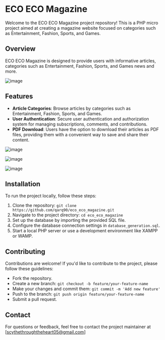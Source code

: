 # ECO ECO Magazine

Welcome to the ECO ECO Magazine project repository! This is a PHP micro project aimed at creating a magazine website focused on categories such as Entertainment, Fashion, Sports, and Games.

## Overview

ECO ECO Magazine is designed to provide users with informative articles, categories such as Entertainment, Fashion, Sports, and Games news and more.


![image](https://github.com/qarq90/eco_eco_magazine/assets/124421417/44617717-1a7b-45d9-b76a-4d4a59d0101d)


## Features

- **Article Categories**: Browse articles by categories such as Entertainment, Fashion, Sports, and Games.
- **User Authentication**: Secure user authentication and authorization system for managing subscriptions, comments, and contributions.
- **PDF Download**: Users have the option to download their articles as PDF files, providing them with a convenient way to save and share their content.

![image](https://github.com/qarq90/eco_eco_magazine/assets/124421417/b1ab2258-2b00-4148-91f3-f2047151a810)


![image](https://github.com/qarq90/eco_eco_magazine/assets/124421417/ef9b32ca-240b-423e-9498-0e1e1eace2e5)


![image](https://github.com/qarq90/eco_eco_magazine/assets/124421417/def65bd1-1d49-4624-b2f2-19005eb9ed6a)


## Installation

To run the project locally, follow these steps:

1. Clone the repository: `git clone https://github.com/qarq90/eco_eco_magazine.git`
2. Navigate to the project directory: `cd eco_eco_magazine`
3. Set up the database by importing the provided SQL file.
4. Configure the database connection settings in `database_generation.sql`.
5. Start a local PHP server or use a development environment like XAMPP or WAMP.

## Contributing

Contributions are welcome! If you'd like to contribute to the project, please follow these guidelines:

- Fork the repository.
- Create a new branch: `git checkout -b feature/your-feature-name`
- Make your changes and commit them: `git commit -m 'Add new feature'`
- Push to the branch: `git push origin feature/your-feature-name`
- Submit a pull request.

## Contact

For questions or feedback, feel free to contact the project maintainer at [scythethroughtheheart05@gmail.com]
